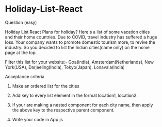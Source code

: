 # Holiday-List-React
Question (easy)

Holiday List React
Plans for holiday?
Here's a list of some vacation cities and their home countries. Due to COVID, travel industry has suffered a huge loss. Your company wants to promote domestic tourism more, to revive the industry. So you decided to list the Indian cities(name only) on the home page at the top.

Filter this list for your website:-
Goa(India), Amsterdam(Netherlands), New York(USA), Darjeeling(India), Tokyo(Japan), Lonavala(India)

Acceptance criteria

1. Make an ordered list for the cities

2. Add key to every list element in the format location1, location2.

3. If your are making a nested component for each city name, then apply the above key to the respective parent component.

4. Write your code in App.js
